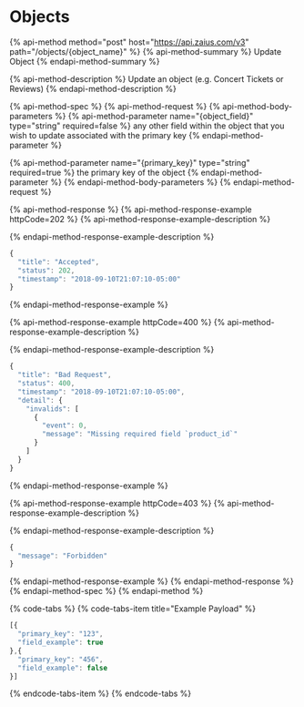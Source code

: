 # Objects

{% api-method method="post" host="https://api.zaius.com/v3" path="/objects/{object\_name}" %}
{% api-method-summary %}
Update Object
{% endapi-method-summary %}

{% api-method-description %}
Update an object \(e.g. Concert Tickets or Reviews\)
{% endapi-method-description %}

{% api-method-spec %}
{% api-method-request %}
{% api-method-body-parameters %}
{% api-method-parameter name="{object\_field}" type="string" required=false %}
any other field within the object that you wish to update associated with the primary key
{% endapi-method-parameter %}

{% api-method-parameter name="{primary\_key}" type="string" required=true %}
the primary key of the object
{% endapi-method-parameter %}
{% endapi-method-body-parameters %}
{% endapi-method-request %}

{% api-method-response %}
{% api-method-response-example httpCode=202 %}
{% api-method-response-example-description %}

{% endapi-method-response-example-description %}

```javascript
{
  "title": "Accepted",
  "status": 202,
  "timestamp": "2018-09-10T21:07:10-05:00"
}
```
{% endapi-method-response-example %}

{% api-method-response-example httpCode=400 %}
{% api-method-response-example-description %}

{% endapi-method-response-example-description %}

```javascript
{
  "title": "Bad Request",
  "status": 400,
  "timestamp": "2018-09-10T21:07:10-05:00",
  "detail": {
    "invalids": [
      {
        "event": 0,
        "message": "Missing required field `product_id`"
      }
    ]
  }
}
```
{% endapi-method-response-example %}

{% api-method-response-example httpCode=403 %}
{% api-method-response-example-description %}

{% endapi-method-response-example-description %}

```javascript
{
  "message": "Forbidden"
}
```
{% endapi-method-response-example %}
{% endapi-method-response %}
{% endapi-method-spec %}
{% endapi-method %}

{% code-tabs %}
{% code-tabs-item title="Example Payload" %}
```javascript
[{
  "primary_key": "123",
  "field_example": true
},{
  "primary_key": "456",
  "field_example": false
}]
```
{% endcode-tabs-item %}
{% endcode-tabs %}


